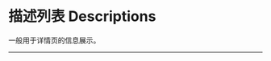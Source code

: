 # 描述列表 Descriptions

一般用于详情页的信息展示。

---

<script setup>
import DescBasicUse from "./component/desc-basic-use.md"
import DescSingleCol from "./component/desc-single-col.md"
import DescLabelAlign from "./component/desc-label-align.md"
import DescBordered from "./component/desc-bordered.md"
import DescLayout from "./component/desc-layout.md"
import DescLayoutDemo from "./component/desc-layout-demo.md"
import DescApi from "./component/desc-api.md"
import DescTip from "./component/desc-tip.md"
</script>

<ClientOnly>
<desc-basic-use />
<desc-single-col />
<desc-label-align />
<desc-bordered />
<desc-layout />
<desc-layout-demo />
</ClientOnly>
<desc-api />
<desc-tip />
